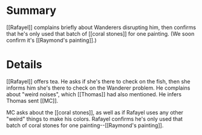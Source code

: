 # Summary

[[Rafayel]] complains briefly about Wanderers disrupting him, then confirms that he's only used that batch of [[coral stones]] for one painting. (We soon confirm it's [[Raymond's painting]].)

# Details

[[Rafayel]] offers tea. He asks if she's there to check on the fish, then she informs him she's there to check on the Wanderer problem. He complains about "weird noises", which [[Thomas]] had also mentioned. He infers Thomas sent [[MC]].

MC asks about the [[coral stones]], as well as if Rafayel uses any other "weird" things to make his colors. Rafayel confirms he's only used that batch of coral stones for one painting--[[Raymond's painting]].

